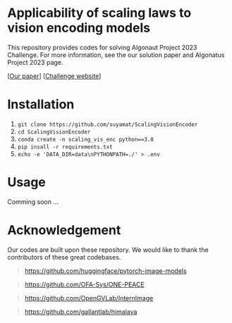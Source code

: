 # Applicability of scaling laws to vision encoding models
This repository provides codes for solving Algonaut Project 2023 Challenge. For more information, see the our solution paper and Algonatus Project 2023 page.

[[Our paper](https://arxiv.org/abs/2308.00678)]
[[Challenge website](http://algonauts.csail.mit.edu/)]
# Installation
1. ``git clone https://github.com/suyamat/ScalingVisionEncoder``
2. ``cd ScalingVisionEncoder``
3. ``conda create -n scaling_vis_enc python==3.8``
4. ``pip insall -r requirements.txt``
5. ``echo -e 'DATA_DIR=data\nPYTHONPATH=./' > .env ``

# Usage
Comming soon ...

# Acknowledgement
Our codes are built upon these repository. We would like to thank the contributors of these great codebases.
> https://github.com/huggingface/pytorch-image-models

> https://github.com/OFA-Sys/ONE-PEACE

> https://github.com/OpenGVLab/InternImage

> https://github.com/gallantlab/himalaya
